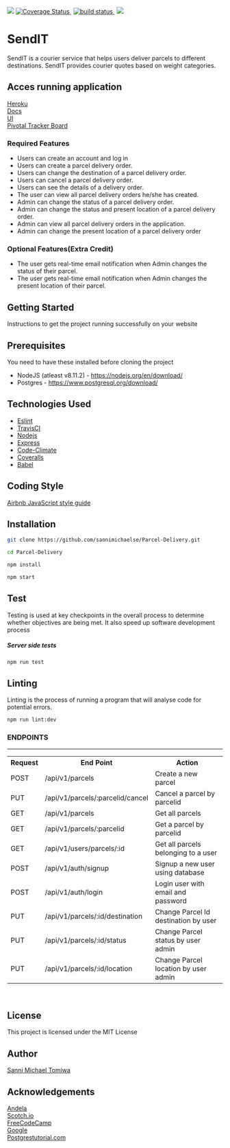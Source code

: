 <p>
   <a href="https://codeclimate.com/github/sannimichaelse/Parcel-Delivery/maintainability"><img src="https://api.codeclimate.com/v1/badges/9362c0aa748e9823507d/maintainability" /></a>
<a href='https://coveralls.io/github/sannimichaelse/Parcel-Delivery?branch=ch-161789196-host-app-heroku'><img src='https://coveralls.io/repos/github/sannimichaelse/Parcel-Delivery/badge.svg?branch=ch-161789196-host-app-heroku' alt='Coverage Status' />
</a>
     <a style="padding:5px" href="https://travis-ci.org/sannimichaelse/Parcel-Delivery">
        <img src="https://api.travis-ci.org/sannimichaelse/Parcel-Delivery.svg?branch=develop"
            alt="build status">
    </a>
   <a href="https://img.shields.io/github/license/mashape/apistatus.svg"><img src="https://img.shields.io/github/license/mashape/apistatus.svg" /></a>
</p>

# SendIT

SendIT is a courier service that helps users deliver parcels to different destinations. SendIT provides courier quotes based on weight categories.

## Acces running application
[Heroku](https://senditt.herokuapp.com/)<br>
[Docs](https://senditt.herokuapp.com/docs)<br>
[UI](https://sannimichaelse.github.io/Parcel-Delivery/UI/index.html)<br>
[Pivotal Tracker Board](https://www.pivotaltracker.com/n/projects/2213242)

### Required Features
* Users can create an account and log in
* Users can create a parcel delivery order.
* Users can change the destination of a parcel delivery order.
* Users can cancel a parcel delivery order.
* Users can see the details of a delivery order.
* The user can view all parcel delivery orders he/she has created.
* Admin can change the status of a parcel delivery order.
* Admin can change the status and present location of a parcel delivery order.
* Admin can view all parcel delivery orders in the application.
* Admin can change the present location of a parcel delivery order

### Optional Features(Extra Credit)
* The user gets real-time email notification when Admin changes the status of their parcel.
* The user gets real-time email notification when Admin changes the present location of
their parcel.

## Getting Started
Instructions to get the project running successfully on your website

## Prerequisites
You need to have these installed before cloning the project
* NodeJS (atleast v8.11.2) - https://nodejs.org/en/download/
* Postgres - https://www.postgresql.org/download/


## Technologies Used
- [Eslint](https://eslint.org/)
- [TravisCI](https://travis-ci.org/)
- [Nodejs](https://nodejs.org/en/)
- [Express](https://expressjs.com/)
- [Code-Climate](https://codeclimate.com/)
- [Coveralls](https://coveralls.io/)
- [Babel](https://babeljs.io/)

## Coding Style
[Airbnb JavaScript style guide](https://github.com/airbnb/javascript)


## Installation

```bash
git clone https://github.com/sannimichaelse/Parcel-Delivery.git
```

```bash
cd Parcel-Delivery
```

```bash
npm install
```

```bash
npm start
```

## Test

Testing is used at key checkpoints in the overall process to determine whether objectives are being met. It also speed up software development process

##### Server side tests

```bash
npm run test
```

## Linting

Linting is the process of running a program that will analyse code for potential errors.

```bash
npm run lint:dev
```

<h3>ENDPOINTS</h3>
<hr>
<table>
  <tr>
      <th>Request</th>
      <th>End Point</th>
      <th>Action</th>
  </tr>
  <tr>
      <td>POST</td>
      <td>/api/v1/parcels</td>
      <td>Create a new parcel</td>
  </tr>
 <tr>
      <td>PUT</td>
      <td>/api/v1/parcels/:parcelid/cancel</td>
      <td>Cancel a parcel by parcelid</td>
  </tr>
  <tr>
      <td>GET</td>
      <td>/api/v1/parcels</td>
      <td>Get all parcels</td>
  </tr>
  <tr>
        <td>GET</td>
        <td>/api/v1/parcels/:parcelid</td>
        <td>Get a parcel by parcelid</td>
  </tr>
  <tr>
        <td>GET</td>
        <td>/api/v1/users/parcels/:id</td>
        <td>Get all parcels belonging to a user</td>
  </tr>
   <tr>
        <td>POST</td>
        <td>/api/v1/auth/signup</td>
        <td>Signup a new user using database </td>
  </tr>
   <tr>
        <td>POST</td>
        <td>/api/v1/auth/login</td>
        <td>Login user with email and password </td>
  </tr>
  <tr>
        <td>PUT</td>
        <td>/api/v1/parcels/:id/destination</td>
        <td>Change Parcel Id destination by user </td>
  </tr>
  <tr>
        <td>PUT</td>
        <td>/api/v1/parcels/:id/status</td>
        <td>Change Parcel status by user admin</td>
  </tr>
   <tr>
        <td>PUT</td>
        <td>/api/v1/parcels/:id/location</td>
        <td>Change Parcel location by user admin</td>
  </tr>
  

</table>
<br>

## License
This project is licensed under the MIT License 

## Author
[Sanni Michael Tomiwa](https://sannimichaelse.github.io)

## Acknowledgements
[Andela](https://andela.com)<br>
[Scotch.io](https://scotch.io)<br>
[FreeCodeCamp](https://medium.freecodecamp.com)<br>
[Google](https://google.com)<br>
[Postgrestutorial.com](http://www.postgresqltutorial.com/)
